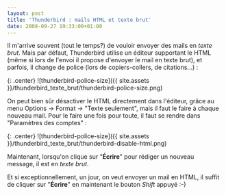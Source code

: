 ```yaml
---
layout: post
title: 'Thunderbird : mails HTML et texte brut'
date: 2008-09-27 19:33:00+01:00
---
```


Il m'arrive souvent (tout le temps?) de vouloir envoyer des mails en *texte
brut*.  Mais par défaut, Thunderbird utilise un éditeur supportant le HTML (même
si lors de l'envoi il propose d'envoyer le mail en texte brut), et parfois, il
change de police (lors de copiers-collers, de citations…) :

{: .center}
![thunderbird-police-size]({{ site.assets }}/thunderbird_texte_brut/thunderbird-police-size.png)

On peut bien sûr désactiver le HTML directement dans l'éditeur, grâce au menu
Options → Format → "Texte seulement", mais il faut le faire à chaque nouveau
mail. Pour le faire une fois pour toute, il faut se rendre dans "Paramètres des
comptes" :

{: .center}
![thunderbird-police-size]({{ site.assets }}/thunderbird_texte_brut/thunderbird-disable-html.png)

Maintenant, lorsqu'on clique sur "**Écrire**" pour rédiger un nouveau message,
il est en _texte brut_.

Et si exceptionnellement, un jour, on veut envoyer un mail en HTML, il suffit de
cliquer sur "**Écrire**" en maintenant le bouton _Shift_ appuyé :-)
